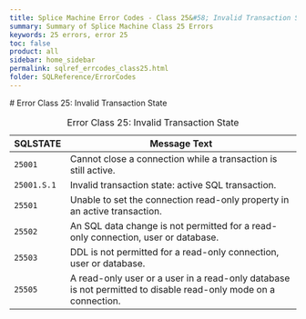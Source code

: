 ```yaml
---
title: Splice Machine Error Codes - Class 25&#58; Invalid Transaction State
summary: Summary of Splice Machine Class 25 Errors
keywords: 25 errors, error 25
toc: false
product: all
sidebar: home_sidebar
permalink: sqlref_errcodes_class25.html
folder: SQLReference/ErrorCodes
---
```

<section>
<div class="TopicContent" data-swiftype-index="true" markdown="1">
# Error Class 25: Invalid Transaction State

<table>
                <caption>Error Class 25: Invalid Transaction State</caption>
                <thead>
                    <tr>
                        <th>SQLSTATE</th>
                        <th>Message Text</th>
                    </tr>
                </thead>
                <tbody>
                    <tr>
                        <td><code>25001</code></td>
                        <td>Cannot close a connection while a transaction is still active.</td>
                    </tr>
                    <tr>
                        <td><code>25001.S.1</code></td>
                        <td>Invalid transaction state: active SQL transaction.</td>
                    </tr>
                    <tr>
                        <td><code>25501</code></td>
                        <td>Unable to set the connection read-only property in an active transaction.</td>
                    </tr>
                    <tr>
                        <td><code>25502</code></td>
                        <td>An SQL data change is not permitted for a read-only connection, user or database.</td>
                    </tr>
                    <tr>
                        <td><code>25503</code></td>
                        <td>DDL is not permitted for a read-only connection, user or database.</td>
                    </tr>
                    <tr>
                        <td><code>25505</code></td>
                        <td>A read-only user or a user in a read-only database is not permitted to disable read-only mode on a connection.</td>
                    </tr>
                </tbody>
            </table>
</div>
</section>

